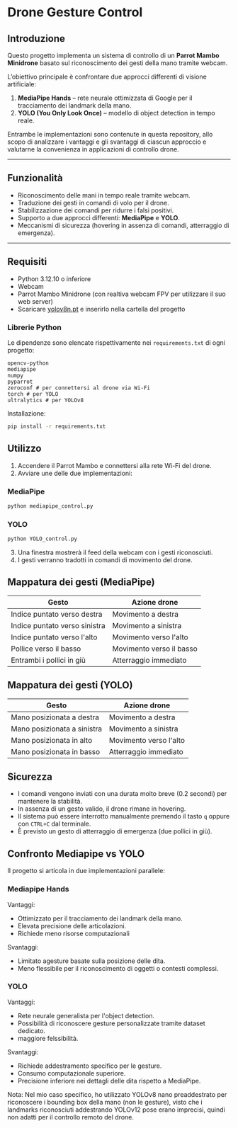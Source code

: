 # Drone Gesture Control

## Introduzione
Questo progetto implementa un sistema di controllo di un **Parrot Mambo Minidrone** basato sul riconoscimento dei gesti della mano tramite webcam.  

L’obiettivo principale è confrontare due approcci differenti di visione artificiale:

1. **MediaPipe Hands** – rete neurale ottimizzata di Google per il tracciamento dei landmark della mano.  
2. **YOLO (You Only Look Once)** – modello di object detection in tempo reale.  

Entrambe le implementazioni sono contenute in questa repository, allo scopo di analizzare i vantaggi e gli svantaggi di ciascun approccio e valutarne la convenienza in applicazioni di controllo drone.

---

## Funzionalità
- Riconoscimento delle mani in tempo reale tramite webcam.  
- Traduzione dei gesti in comandi di volo per il drone.  
- Stabilizzazione dei comandi per ridurre i falsi positivi.  
- Supporto a due approcci differenti: **MediaPipe** e **YOLO**.  
- Meccanismi di sicurezza (hovering in assenza di comandi, atterraggio di emergenza).  

---

## Requisiti
- Python 3.12.10 o inferiore
- Webcam  
- Parrot Mambo Minidrone (con realtiva webcam FPV per utilizzare il suo web server)
- Scaricare [yolov8n.pt](https://huggingface.co/Ultralytics/YOLOv8/resolve/main/yolov8n.pt) e inserirlo nella cartella del progetto

### Librerie Python

Le dipendenze sono elencate rispettivamente nei `requirements.txt` di ogni progetto:

```text
opencv-python
mediapipe
numpy
pyparrot
zeroconf # per connettersi al drone via Wi-Fi
torch # per YOLO
ultralytics # per YOLOv8
```

Installazione:
```bash
pip install -r requirements.txt
```
## Utilizzo
1. Accendere il Parrot Mambo e connettersi alla rete Wi-Fi del drone.
2. Avviare une delle due implementazioni:

### MediaPipe
```bash
python mediapipe_control.py
```

### YOLO
```bash
python YOLO_control.py
```
3. Una finestra mostrerà il feed della webcam con i gesti riconosciuti.
4. I gesti verranno tradotti in comandi di movimento del drone.

## Mappatura dei gesti (MediaPipe)
| Gesto | Azione drone |
|---|---|
| Indice puntato verso destra | Movimento a destra |
| Indice puntato verso sinistra | Movimento a sinistra |
| Indice puntato verso l'alto | Movimento verso l'alto |
| Pollice verso il basso | Movimento verso il basso |
| Entrambi i pollici in giù | Atterraggio immediato |

## Mappatura dei gesti (YOLO)
| Gesto | Azione drone |
|---|---|
| Mano posizionata a destra | Movimento a destra |
| Mano posizionata a sinistra | Movimento a sinistra |
| Mano posizionata in alto | Movimento verso l'alto |
| Mano posizionata in basso | Atterraggio immediato |

## Sicurezza
- I comandi vengono inviati con una durata molto breve (0.2 secondi) per mantenere la stabilità.
- In assenza di un gesto valido, il drone rimane in hovering.
- Il sistema può essere interrotto manualmente premendo il tasto `q` oppure con `CTRL+C` dal terminale.
- È previsto un gesto di atterraggio di emergenza (due pollici in giù).

## Confronto Mediapipe vs YOLO
Il progetto si articola in due implementazioni parallele:

### Mediapipe Hands
Vantaggi:
- Ottimizzato per il tracciamento dei landmark della mano.
- Elevata precisione delle articolazioni.
- Richiede meno risorse computazionali

Svantaggi:
- Limitato agesture basate sulla posizione delle dita.
- Meno flessibile per il riconoscimento di oggetti o contesti complessi.

### YOLO
Vantaggi:
- Rete neurale generalista per l'object detection.
- Possibilità di riconoscere gesture personalizzate tramite dataset dedicato.
- maggiore felssibilità.

Svantaggi:
- Richiede addestramento specifico per le gesture.
- Consumo computazionale superiore.
- Precisione inferiore nei dettagli delle dita rispetto a MediaPipe.

Nota: Nel mio caso specifico, ho utilizzato YOLOv8 nano preaddestrato per riconoscere i bounding box della mano (non le gesture), visto che i landmarks riconosciuti addestrando YOLOv12 pose erano imprecisi, quindi non adatti per il controllo remoto del drone. 



